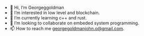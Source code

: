 - 👋 Hi, I’m Georgeggoldman
- 👀 I’m interested in low level and blockchain.
- 🌱 I’m currently learning c++ and rust.
- 💞️ I’m looking to collaborate on embeded system programming.
- 📫 How to reach me georgegoldmanjohn.o@gmail.com.

<!---
nsikakgoldman/nsikakgoldman is a ✨ special ✨ repository because its `README.md` (this file) appears on your GitHub profile.
You can click the Preview link to take a look at your changes.
--->
